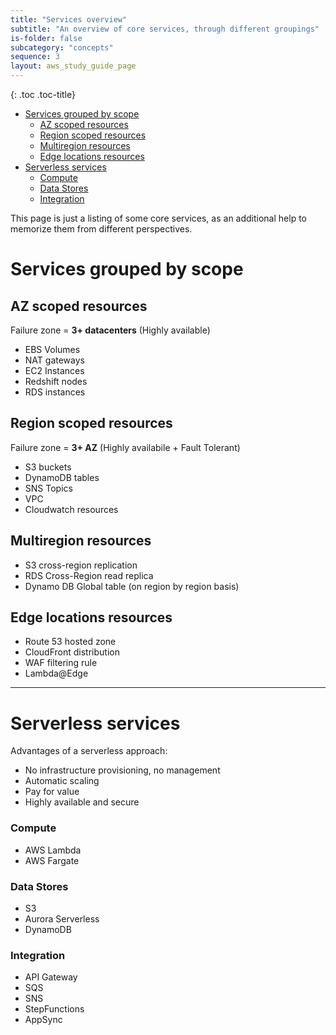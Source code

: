 ```yaml
---
title: "Services overview"
subtitle: "An overview of core services, through different groupings"
is-folder: false
subcategory: "concepts"
sequence: 3
layout: aws_study_guide_page
---
```


{: .toc .toc-title}
- [Services grouped by scope](#services-grouped-by-scope)
  - [AZ scoped resources](#az-scoped-resources)
  - [Region scoped resources](#region-scoped-resources)
  - [Multiregion resources](#multiregion-resources)
  - [Edge locations resources](#edge-locations-resources)
- [Serverless services](#serverless-services)
    - [Compute](#compute)
    - [Data Stores](#data-stores)
    - [Integration](#integration)

This page is just a listing of some core services, as an additional help to memorize them from different perspectives.


# Services grouped by scope

## AZ scoped resources
Failure zone = **3+ datacenters** (Highly available)

* EBS Volumes
* NAT gateways
* EC2 Instances
* Redshift nodes
* RDS instances

## Region scoped resources
Failure zone = **3+ AZ** (Highly availabile + Fault Tolerant)

* S3 buckets
* DynamoDB tables
* SNS Topics
* VPC
* Cloudwatch resources

## Multiregion resources
* S3 cross-region replication
* RDS Cross-Region read replica
* Dynamo DB Global table (on region by region basis)

## Edge locations resources
* Route 53 hosted zone
* CloudFront distribution
* WAF filtering rule
* Lambda@Edge

---

# Serverless services

Advantages of a serverless approach:
* No infrastructure provisioning, no management
* Automatic scaling
* Pay for value
* Highly available and secure

### Compute

- AWS Lambda
- AWS Fargate

### Data Stores

- S3
- Aurora Serverless
- DynamoDB

### Integration

- API Gateway
- SQS
- SNS
- StepFunctions
- AppSync